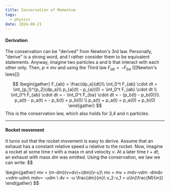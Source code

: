 ```yaml
---
title: Conservation of Momentum
tags:
  - physics
date: 2024-08-21
---
```

#### Derivation
The conservation can be "derived" from Newton's 3rd law. Personally, "derive" is a strong word, and I rather consider them to be equivalent statements. Anyway, imagine two particles a and b that interact with each other only. Then, $p \equiv mv$ and using the Third law $F_{ab} = - F_{ba}$ ([[Newton's laws]])

$$
\begin{gather}
F_{ab} = \frac{dp_a}{dt}\\
\int_0^t F_{ab} \cdot dt = \int_{p_1}^{p_2}{dp_a}\\
p_{a}(t) - p_{a}(0) = \int_0^t F_{ab} \cdot dt \\
\int_0^t F_{ab} \cdot dt = - \int_0^t F_{ba} \cdot dt = - (p_b(t) - p_b(0))\\
p_a(t) - p_a(t) = - p_b(t) + p_b(0) \\
p_a(t) + p_a(t) = p_a(0) + p_b(0)
\end{gather}
$$This is the conservation law, which also holds for 3,4 and n particles.

---
#### Rocket movement 
It turns out that the rocket movement is easy to derive. Assume that an exhaust has a constant relative speed $u$ relative to the rocket. Now, imagine a rocket at some time $t$ with a mass $m$ and velocity $v$. At a later time $t+dt$, an exhaust with mass $dm$ was emitted. Using the conservation, we law we can write:
$$


\begin{gather}
mv = (m-dm)(v+dv)+(dm)(v-u)\\
mv = mv + mdv-vdm -dmdv +vdm-udm\\
mdv= -udm \\
dv = -u \frac{dm}{m}\\
v_2-v_1 = u\ln(\frac{M}{m})
\end{gather}
$$
